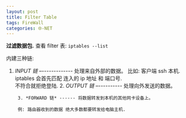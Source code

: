 ```yaml
---
layout: post
title: Filter Table
tags: FireWall
categories: 🌐-NET
---
```



**过滤数据包.** 查看 filter 表: `iptables --list`

内建三种链:  

1. *INPUT 链* –------------- 处理来自外部的数据。
	比如: 客户端 ssh 本机.    
	iptables 会首先匹配 连入的 ip 地址 和 端口号.     
	不符合就拒绝登陆.
	2. *OUTPUT 链* –---------- 处理向外发送的数据。

		3. *FORWARD 链* ------ 将数据转发到本机的其他网卡设备上。
			 
		例: 路由器收到的数据 绝大多数都要转发给电脑主机.

